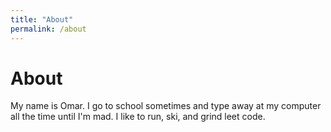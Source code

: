```yaml
---
title: "About"
permalink: /about
---
```

# About
My name is Omar. I go to school sometimes and type away at my computer all the time until I'm mad. I like to run, ski, and grind leet code. 


